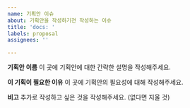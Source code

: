 ```yaml
---
name: 기획안 이슈
about: 기획안을 작성하기전 작성하는 이슈
title: 'docs: '
labels: proposal
assignees: ''

---
```


**기획안 이름**
이 곳에 기획안에 대한 간략한 설명을 작성해주세요.

**이 기획이 필요한 이유**
이 곳에 기획안의 필요성에 대해 작성해주세요.

**비고**
추가로 작성하고 싶은 것을 작성해주세요. (없다면 지울 것)
